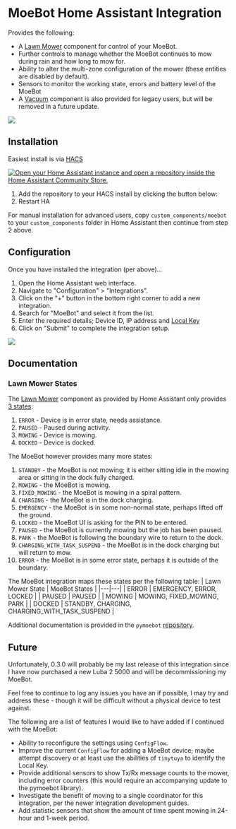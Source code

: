# MoeBot Home Assistant Integration

Provides the following:

- A [Lawn Mower](https://www.home-assistant.io/integrations/lawn_mower/) component for control of your MoeBot.
- Further controls to manage whether the MoeBot continues to mow during rain and how long to mow for.
- Ability to alter the multi-zone configuration of the mower (these entities are disabled by default). 
- Sensors to monitor the working state, errors and battery level of the MoeBot
- A [Vacuum](https://www.home-assistant.io/integrations/vacuum/) component is also provided for legacy users, but will be removed in a future update.

<img src="https://raw.githubusercontent.com/WhyTey/pymoebot-hass-integration/master/images/device-settings.png">

## Installation

Easiest install is via [HACS](https://hacs.xyz/) 

[![Open your Home Assistant instance and open a repository inside the Home Assistant Community Store.](https://my.home-assistant.io/badges/hacs_repository.svg)](https://my.home-assistant.io/redirect/hacs_repository/?owner=Whytey&repository=https%3A%2F%2Fgithub.com%2FWhytey%2Fmoebot-hass-integration&category=integration)

1. Add the repository to your HACS install by clicking the button below:
1. Restart HA

For manual installation for advanced users, copy `custom_components/moebot` to your `custom_components` folder in Home Assistant then continue from step 2 above.

## Configuration

Once you have installed the integration (per above)...
1. Open the Home Assistant web interface.
1. Navigate to "Configuration" > "Integrations".
1. Click on the "+" button in the bottom right corner to add a new integration.
1. Search for "MoeBot" and select it from the list.
1. Enter the required details; Device ID, IP address and [Local Key](https://github.com/make-all/tuya-local?tab=readme-ov-file#finding-your-device-id-and-local-key)
1. Click on "Submit" to complete the integration setup.

<img src="https://raw.githubusercontent.com/WhyTey/pymoebot-hass-integration/master/images/add-device-config1.png">

## Documentation

### Lawn Mower States

The [Lawn Mower](https://www.home-assistant.io/integrations/lawn_mower/) component as provided by Home Assistant only provides [3 states](https://github.com/home-assistant/core/blob/c8a6c6a5c17f8633653fc0eaabcf00b727772335/homeassistant/components/lawn_mower/const.py#L6):
1. `ERROR` - Device is in error state, needs assistance.
2. `PAUSED` - Paused during activity.
3. `MOWING` - Device is mowing.
4. `DOCKED` - Device is docked.

The MoeBot however provides many more states:
1. `STANDBY` - the MoeBot is not mowing; it is either sitting idle in the mowing area or sitting in the dock fully charged.
2. `MOWING` - the MoeBot is mowing.
3. `FIXED_MOWING` - the MoeBot is mowing in a spiral pattern.
4. `CHARGING` - the MoeBot is in the dock charging.
5. `EMERGENCY` - the MoeBot is in some non-normal state, perhaps lifted off the ground.
6. `LOCKED` - the MoeBot UI is asking for the PIN to be entered.
7. `PAUSED` - the MoeBot is currently mowing but the job has been paused.
8. `PARK` - the MoeBot is following the boundary wire to return to the dock.
9. `CHARGING_WITH_TASK_SUSPEND` - the MoeBot is in the dock charging but will return to mow.
10. `ERROR` - the MoeBot is in some error state, perhaps it is outside of the boundary.

The MoeBot integration maps these states per the following table:
| Lawn Mower State | MoeBot States |
|---|---|
| ERROR | EMERGENCY, ERROR, LOCKED |
| PAUSED | PAUSED |
| MOWING | MOWING, FIXED_MOWING, PARK |
| DOCKED | STANDBY, CHARGING, CHARGING_WITH_TASK_SUSPEND |

Additional documentation is provided in the `pymoebot` [repository](https://github.com/Whytey/pymoebot).

## Future

Unfortunately, 0.3.0 will probably be my last release of this integration since I have now purchased a new Luba 2 5000 and will be decommissioning my MoeBot.  

Feel free to continue to log any issues you have an if possible, I may try and address these - though it will be difficult without a physical device to test against.

The following are a list of features I would like to have added if I continued with the MoeBot:

- Ability to reconfigure the settings using `ConfigFlow`.
- Improve the current `ConfigFlow` for adding a MoeBot device; maybe attempt discovery or at least use the abilities of `tinytuya` to identify the Local Key. 
- Provide additional sensors to show Tx/Rx message counts to the mower, including error counters (this would require an accompanying update to the pymoebot library).
- Investigate the benefit of moving to a single coordinator for this integration, per the newer integration development guides.
- Add statistic sensors that show the amount of time spent mowing in 24-hour and 1-week period.
